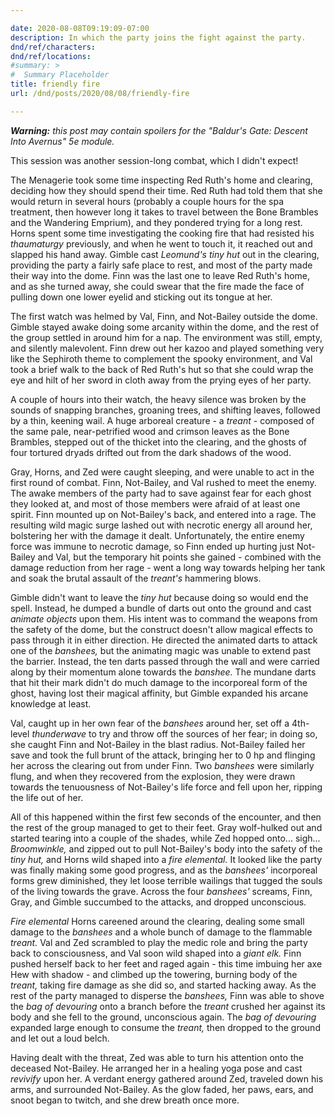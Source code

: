 ```yaml
---

date: 2020-08-08T09:19:09-07:00
description: In which the party joins the fight against the party.
dnd/ref/characters:
dnd/ref/locations:
#summary: >
#  Summary Placeholder
title: friendly fire
url: /dnd/posts/2020/08/08/friendly-fire

---
```


_**Warning:** this post may contain spoilers for the "Baldur's Gate: Descent Into Avernus" 5e module._

This session was another session-long combat, which I didn't expect!

The Menagerie took some time inspecting Red Ruth's home and clearing, deciding how they should spend their time. Red Ruth had told them that she would return in several hours (probably a couple hours for the spa treatment, then however long it takes to travel between the Bone Brambles and the Wandering Emprium), and they pondered trying for a long rest. Horns spent some time investigating the cooking fire that had resisted his _thaumaturgy_ previously, and when he went to touch it, it reached out and slapped his hand away. Gimble cast _Leomund's tiny hut_ out in the clearing, providing the party a fairly safe place to rest, and most of the party made their way into the dome. Finn was the last one to leave Red Ruth's home, and as she turned away, she could swear that the fire made the face of pulling down one lower eyelid and sticking out its tongue at her.

The first watch was helmed by Val, Finn, and Not-Bailey outside the dome. Gimble stayed awake doing some arcanity within the dome, and the rest of the group settled in around him for a nap. The environment was still, empty, and silently malevolent. Finn drew out her kazoo and played something very like the Sephiroth theme to complement the spooky environment, and Val took a brief walk to the back of Red Ruth's hut so that she could wrap the eye and hilt of her sword in cloth away from the prying eyes of her party.

A couple of hours into their watch, the heavy silence was broken by the sounds of snapping branches, groaning trees, and shifting leaves, followed by a thin, keening wail. A huge arboreal creature - a _treant_ - composed of the same pale, near-petrified wood and crimson leaves as the Bone Brambles, stepped out of the thicket into the clearing, and the ghosts of four tortured dryads drifted out from the dark shadows of the wood.

Gray, Horns, and Zed were caught sleeping, and were unable to act in the first round of combat. Finn, Not-Bailey, and Val rushed to meet the enemy. The awake members of the party had to save against fear for each ghost they looked at, and most of those members were afraid of at least one spirit. Finn mounted up on Not-Bailey's back, and entered into a rage. The resulting wild magic surge lashed out with necrotic energy all around her, bolstering her with the damage it dealt. Unfortunately, the entire enemy force was immune to necrotic damage, so Finn ended up hurting just Not-Bailey and Val, but the temporary hit points she gained - combined with the damage reduction from her rage - went a long way towards helping her tank and soak the brutal assault of the _treant's_ hammering blows.

Gimble didn't want to leave the _tiny hut_ because doing so would end the spell. Instead, he dumped a bundle of darts out onto the ground and cast _animate objects_ upon them. His intent was to command the weapons from the safety of the dome, but the construct doesn't allow magical effects to pass through it in either direction. He directed the animated darts to attack one of the _banshees,_ but the animating magic was unable to extend past the barrier. Instead, the ten darts passed through the wall and were carried along by their momentum alone towards the _banshee._ The mundane darts that hit their mark didn't do much damage to the incorporeal form of the ghost, having lost their magical affinity, but Gimble expanded his arcane knowledge at least.

Val, caught up in her own fear of the _banshees_ around her, set off a 4th-level _thunderwave_ to try and throw off the sources of her fear; in doing so, she caught Finn and Not-Bailey in the blast radius. Not-Bailey failed her save and took the full brunt of the attack, bringing her to 0 hp and flinging her across the clearing out from under Finn. Two _banshees_ were similarly flung, and when they recovered from the explosion, they were drawn towards the tenuousness of Not-Bailey's life force and fell upon her, ripping the life out of her.

All of this happened within the first few seconds of the encounter, and then the rest of the group managed to get to their feet. Gray wolf-hulked out and started tearing into a couple of the shades, while Zed hopped onto... sigh... _Broomwinkle,_ and zipped out to pull Not-Bailey's body into the safety of the _tiny hut,_ and Horns wild shaped into a _fire elemental._ It looked like the party was finally making some good progress, and as the _banshees'_ incorporeal forms grew diminished, they let loose terrible wailings that tugged the souls of the living towards the grave. Across the four _banshees'_ screams, Finn, Gray, and Gimble succumbed to the attacks, and dropped unconscious.

_Fire elemental_ Horns careened around the clearing, dealing some small damage to the _banshees_ and a whole bunch of damage to the flammable _treant._ Val and Zed scrambled to play the medic role and bring the party back to consciousness, and Val soon wild shaped into a _giant elk._ Finn pushed herself back to her feet and raged again - this time imbuing her axe Hew with shadow - and climbed up the towering, burning body of the _treant,_ taking fire damage as she did so, and started hacking away. As the rest of the party managed to disperse the _banshees,_ Finn was able to shove the _bag of devouring_ onto a branch before the _treant_ crushed her against its body and she fell to the ground, unconscious again. The _bag of devouring_ expanded large enough to consume the _treant,_ then dropped to the ground and let out a loud belch.

Having dealt with the threat, Zed was able to turn his attention onto the deceased Not-Bailey. He arranged her in a healing yoga pose and cast _revivify_ upon her. A verdant energy gathered around Zed, traveled down his arms, and surrounded Not-Bailey. As the glow faded, her paws, ears, and snoot began to twitch, and she drew breath once more.

